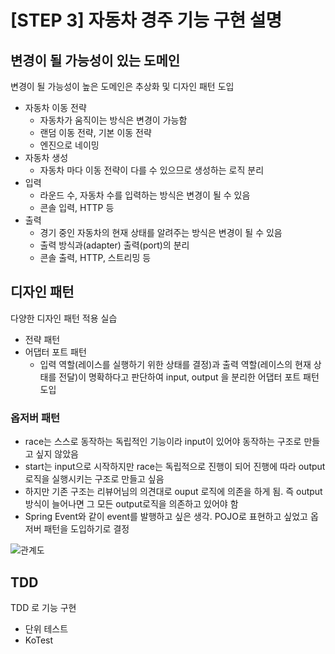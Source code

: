 # [STEP 3] 자동차 경주 기능 구현 설명

## 변경이 될 가능성이 있는 도메인

변경이 될 가능성이 높은 도메인은 추상화 및 디자인 패턴 도입

- 자동차 이동 전략
  - 자동차가 움직이는 방식은 변경이 가능함
  - 랜덤 이동 전략, 기본 이동 전략
  - 엔진으로 네이밍
- 자동차 생성
  - 자동차 마다 이동 전략이 다를 수 있으므로 생성하는 로직 분리
- 입력
  - 라운드 수, 자동차 수를 입력하는 방식은 변경이 될 수 있음
  - 콘솔 입력, HTTP 등
- 출력
  - 경기 중인 자동차의 현재 상태를 알려주는 방식은 변경이 될 수 있음
  - 출력 방식과(adapter) 출력(port)의 분리 
  - 콘솔 출력, HTTP, 스트리밍 등  

## 디자인 패턴

다양한 디자인 패턴 적용 실습

- 전략 패턴
- 어댑터 포트 패턴
  - 입력 역할(레이스를 실행하기 위한 상태를 결정)과 출력 역할(레이스의 현재 상태를 전달)이 명확하다고 판단하여 input, output 을 분리한 어댑터 포트 패턴 도입

### 옵저버 패턴
- race는 스스로 동작하는 독립적인 기능이라 input이 있어야 동작하는 구조로 만들고 싶지 않았음
- start는 input으로 시작하지만 race는 독립적으로 진행이 되어 진행에 따라 output 로직을 실행시키는 구조로 만들고 싶음
- 하지만 기존 구조는 리뷰어님의 의견대로 ouput 로직에 의존을 하게 됨. 즉 output 방식이 늘어나면 그 모든 output로직을 의존하고 있어야 함
- Spring Event와 같이 event를 발행하고 싶은 생각. POJO로 표현하고 싶었고 옵저버 패턴을 도입하기로 결정




![관계도](https://user-images.githubusercontent.com/66561524/200694563-ddb8e2aa-fb0d-4797-b2a2-99a187a0d9b1.png)

## TDD

TDD 로 기능 구현

- 단위 테스트
- KoTest